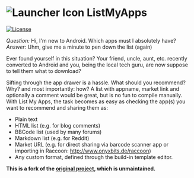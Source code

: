 
# ![Launcher Icon](art/ic_launcher.svg) ListMyApps

[![License](https://img.shields.io/badge/License-Apache_2.0-brightgreen.svg)](https://opensource.org/licenses/Apache-2.0)

*Question:* Hi, I'm new to Android. Which apps must I absolutely have?
*Answer:* Uhm, give me a minute to pen down the list (again)

Ever found yourself in this situation? Your friend, uncle, aunt, etc. recently converted to Android and you, being the local tech guru, are now suppose to tell them what to download?

Sifting through the app drawer is a hassle. What should you recommend? Why? and most importantly: how? A list with appname, market link and optionally a comment would be great, but is no fun to compile manually.
With List My Apps, the task becomes as easy as checking the app(s) you want to recommend and sharing them as:

- Plain text
- HTML list (e.g. for blog comments)
- BBCode list (used by many forums)
- Markdown list (e.g. for Reddit)
- Market URL (e.g. for direct sharing via barcode scanner app or importing in Raccoon: http://www.onyxbits.de/raccoon)
- Any custom format, defined through the build-in template editor.

**This is a fork of the [original project](https://github.com/onyxbits/listmyaps), which is unmaintained.**
